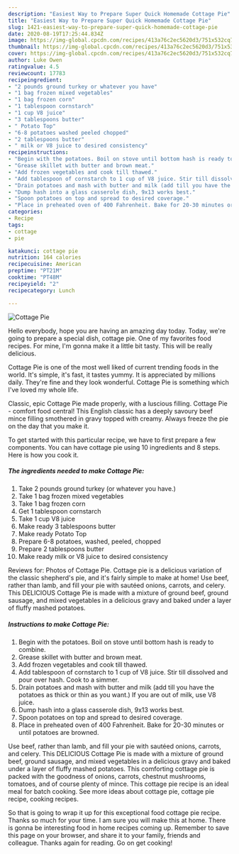 ```yaml
---
description: "Easiest Way to Prepare Super Quick Homemade Cottage Pie"
title: "Easiest Way to Prepare Super Quick Homemade Cottage Pie"
slug: 1421-easiest-way-to-prepare-super-quick-homemade-cottage-pie
date: 2020-08-19T17:25:44.834Z
image: https://img-global.cpcdn.com/recipes/413a76c2ec5620d3/751x532cq70/cottage-pie-recipe-main-photo.jpg
thumbnail: https://img-global.cpcdn.com/recipes/413a76c2ec5620d3/751x532cq70/cottage-pie-recipe-main-photo.jpg
cover: https://img-global.cpcdn.com/recipes/413a76c2ec5620d3/751x532cq70/cottage-pie-recipe-main-photo.jpg
author: Luke Owen
ratingvalue: 4.5
reviewcount: 17783
recipeingredient:
- "2 pounds ground turkey or whatever you have"
- "1 bag frozen mixed vegetables"
- "1 bag frozen corn"
- "1 tablespoon cornstarch"
- "1 cup V8 juice"
- "3 tablespoons butter"
- " Potato Top"
- "6-8 potatoes washed peeled chopped"
- "2 tablespoons butter"
- " milk or V8 juice to desired consistency"
recipeinstructions:
- "Begin with the potatoes. Boil on stove until bottom hash is ready to combine."
- "Grease skillet with butter and brown meat."
- "Add frozen vegetables and cook till thawed."
- "Add tablespoon of cornstarch to 1 cup of V8 juice. Stir till dissolved and pour over hash. Cook to a simmer."
- "Drain potatoes and mash with butter and milk (add till you have the potatoes as thick or thin as you want.) If you are out of milk, use V8 juice."
- "Dump hash into a glass casserole dish, 9x13 works best."
- "Spoon potatoes on top and spread to desired coverage."
- "Place in preheated oven of 400 Fahrenheit. Bake for 20-30 minutes or until potatoes are browned."
categories:
- Recipe
tags:
- cottage
- pie

katakunci: cottage pie 
nutrition: 164 calories
recipecuisine: American
preptime: "PT21M"
cooktime: "PT48M"
recipeyield: "2"
recipecategory: Lunch

---
```



![Cottage Pie](https://img-global.cpcdn.com/recipes/413a76c2ec5620d3/751x532cq70/cottage-pie-recipe-main-photo.jpg)

Hello everybody, hope you are having an amazing day today. Today, we're going to prepare a special dish, cottage pie. One of my favorites food recipes. For mine, I'm gonna make it a little bit tasty. This will be really delicious.

Cottage Pie is one of the most well liked of current trending foods in the world. It's simple, it's fast, it tastes yummy. It is appreciated by millions daily. They're fine and they look wonderful. Cottage Pie is something which I've loved my whole life.

Classic, epic Cottage Pie made properly, with a luscious filling. Cottage Pie - comfort food central! This English classic has a deeply savoury beef mince filling smothered in gravy topped with creamy. Always freeze the pie on the day that you make it.


To get started with this particular recipe, we have to first prepare a few components. You can have cottage pie using 10 ingredients and 8 steps. Here is how you cook it.

<!--inarticleads1-->

##### The ingredients needed to make Cottage Pie:

1. Take 2 pounds ground turkey (or whatever you have.)
1. Take 1 bag frozen mixed vegetables
1. Take 1 bag frozen corn
1. Get 1 tablespoon cornstarch
1. Take 1 cup V8 juice
1. Make ready 3 tablespoons butter
1. Make ready  Potato Top
1. Prepare 6-8 potatoes, washed, peeled, chopped
1. Prepare 2 tablespoons butter
1. Make ready  milk or V8 juice to desired consistency


Reviews for: Photos of Cottage Pie. Cottage pie is a delicious variation of the classic shepherd&#39;s pie, and it&#39;s fairly simple to make at home! Use beef, rather than lamb, and fill your pie with sautéed onions, carrots, and celery. This DELICIOUS Cottage Pie is made with a mixture of ground beef, ground sausage, and mixed vegetables in a delicious gravy and baked under a layer of fluffy mashed potatoes. 

<!--inarticleads2-->

##### Instructions to make Cottage Pie:

1. Begin with the potatoes. Boil on stove until bottom hash is ready to combine.
1. Grease skillet with butter and brown meat.
1. Add frozen vegetables and cook till thawed.
1. Add tablespoon of cornstarch to 1 cup of V8 juice. Stir till dissolved and pour over hash. Cook to a simmer.
1. Drain potatoes and mash with butter and milk (add till you have the potatoes as thick or thin as you want.) If you are out of milk, use V8 juice.
1. Dump hash into a glass casserole dish, 9x13 works best.
1. Spoon potatoes on top and spread to desired coverage.
1. Place in preheated oven of 400 Fahrenheit. Bake for 20-30 minutes or until potatoes are browned.


Use beef, rather than lamb, and fill your pie with sautéed onions, carrots, and celery. This DELICIOUS Cottage Pie is made with a mixture of ground beef, ground sausage, and mixed vegetables in a delicious gravy and baked under a layer of fluffy mashed potatoes. This comforting cottage pie is packed with the goodness of onions, carrots, chestnut mushrooms, tomatoes, and of course plenty of mince. This cottage pie recipe is an ideal meal for batch cooking. See more ideas about cottage pie, cottage pie recipe, cooking recipes. 

So that is going to wrap it up for this exceptional food cottage pie recipe. Thanks so much for your time. I am sure you will make this at home. There is gonna be interesting food in home recipes coming up. Remember to save this page on your browser, and share it to your family, friends and colleague. Thanks again for reading. Go on get cooking!
